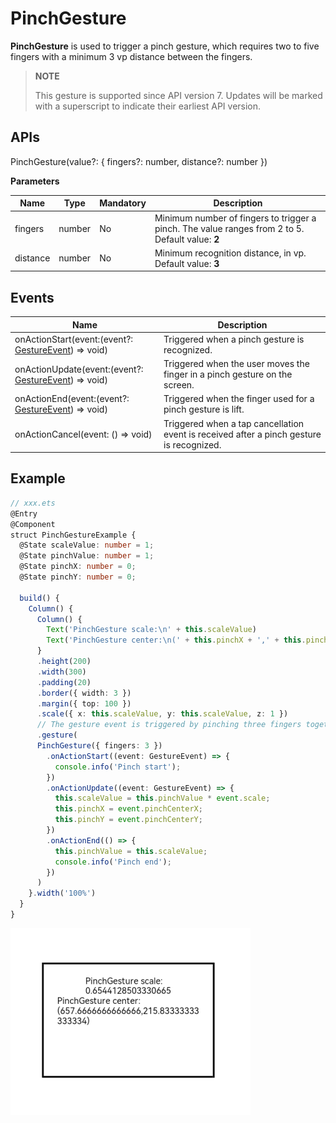 # PinchGesture

**PinchGesture** is used to trigger a pinch gesture, which requires two to five fingers with a minimum 3 vp distance between the fingers.

>  **NOTE**
>
>  This gesture is supported since API version 7. Updates will be marked with a superscript to indicate their earliest API version.


## APIs

PinchGesture(value?: { fingers?: number, distance?: number })

**Parameters**

| Name| Type| Mandatory| Description|
| -------- | -------- | -------- | -------- |
| fingers | number | No| Minimum number of fingers to trigger a pinch. The value ranges from 2 to 5.<br>Default value: **2**|
| distance | number | No| Minimum recognition distance, in vp.<br>Default value: **3**|


## Events

| Name| Description|
| -------- | -------- |
| onActionStart(event:(event?: [GestureEvent](ts-gesture-settings.md)) =&gt; void) | Triggered when a pinch gesture is recognized.|
| onActionUpdate(event:(event?: [GestureEvent](ts-gesture-settings.md)) =&gt; void) | Triggered when the user moves the finger in a pinch gesture on the screen.|
| onActionEnd(event:(event?: [GestureEvent](ts-gesture-settings.md)) =&gt; void) | Triggered when the finger used for a pinch gesture is lift.|
| onActionCancel(event: () =&gt; void) | Triggered when a tap cancellation event is received after a pinch gesture is recognized.|


## Example

```ts
// xxx.ets
@Entry
@Component
struct PinchGestureExample {
  @State scaleValue: number = 1;
  @State pinchValue: number = 1;
  @State pinchX: number = 0;
  @State pinchY: number = 0;

  build() {
    Column() {
      Column() {
        Text('PinchGesture scale:\n' + this.scaleValue)
        Text('PinchGesture center:\n(' + this.pinchX + ',' + this.pinchY + ')')
      }
      .height(200)
      .width(300)
      .padding(20)
      .border({ width: 3 })
      .margin({ top: 100 })
      .scale({ x: this.scaleValue, y: this.scaleValue, z: 1 })
      // The gesture event is triggered by pinching three fingers together.
      .gesture(
      PinchGesture({ fingers: 3 })
        .onActionStart((event: GestureEvent) => {
          console.info('Pinch start');
        })
        .onActionUpdate((event: GestureEvent) => {
          this.scaleValue = this.pinchValue * event.scale;
          this.pinchX = event.pinchCenterX;
          this.pinchY = event.pinchCenterY;
        })
        .onActionEnd(() => {
          this.pinchValue = this.scaleValue;
          console.info('Pinch end');
        })
      )
    }.width('100%')
  }
}
```

 ![en-us_image_0000001174582848](figures/en-us_image_0000001174582848.png)
